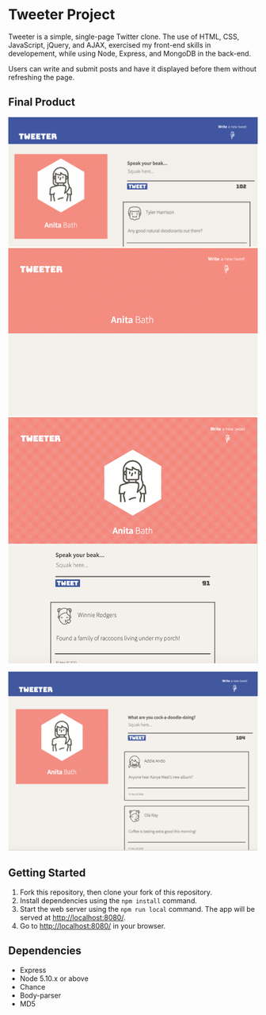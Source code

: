 # Tweeter Project

Tweeter is a simple, single-page Twitter clone.
The use of HTML, CSS, JavaScript, jQuery, and AJAX, exercised my front-end skills in developement, while using Node, Express, and MongoDB in the back-end. 

Users can write and submit posts and have it displayed before them without refreshing the page. 

## Final Product

!["Animated features"](https://github.com/samamoo/tweeter/blob/master/docs/Tweeter-desktop-view.gif?raw=true)
!["Animated features 2"](https://github.com/samamoo/tweeter/blob/master/docs/Tweeter-mobile-view.gif?raw=true)
!["The product in width of 1024px"](https://github.com/samamoo/tweeter/blob/master/docs/tweeter-min-browser.png?raw=true)

!["The product in width greater than 1024px"](https://github.com/samamoo/tweeter/blob/master/docs/tweeter-desktop.png?raw=true)

## Getting Started

1. Fork this repository, then clone your fork of this repository.
2. Install dependencies using the `npm install` command.
3. Start the web server using the `npm run local` command. The app will be served at <http://localhost:8080/>.
4. Go to <http://localhost:8080/> in your browser.

## Dependencies

- Express
- Node 5.10.x or above
- Chance
- Body-parser
- MD5
